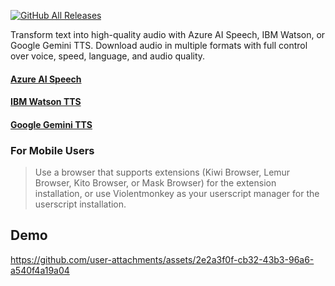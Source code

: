 [![GitHub All Releases](https://img.shields.io/github/downloads/exyezed/audiotts-pro/total?style=for-the-badge)](https://github.com/exyezed/audiotts-pro/releases)

Transform text into high-quality audio with Azure AI Speech, IBM Watson, or Google Gemini TTS. Download audio in multiple formats with full control over voice, speed, language, and audio quality.

#### [Azure AI Speech](https://azure.microsoft.com/en-us/products/ai-services/ai-speech)
#### [IBM Watson TTS](https://www.ibm.com/demos/live/tts-demo/self-service/home)
#### [Google Gemini TTS](https://www.gstatic.com/cloud-site-ux/text_to_speech/text_to_speech.min.html)

### For Mobile Users
> Use a browser that supports extensions (Kiwi Browser, Lemur Browser, Kito Browser, or Mask Browser) for the extension installation, or use Violentmonkey as your userscript manager for the userscript installation.

## Demo

https://github.com/user-attachments/assets/2e2a3f0f-cb32-43b3-96a6-a540f4a19a04
